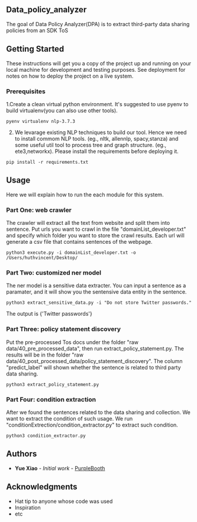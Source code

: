 
## Data_policy_analyzer
The goal of Data Policy Analyzer(DPA) is to extract third-party  data  sharing  policies  from  an  SDK  ToS

## Getting Started

These instructions will get you a copy of the project up and running on your local machine for development and testing purposes. See deployment for notes on how to deploy the project on a live system.

### Prerequisites

1.Create a clean virtual python environment. It's suggested to use pyenv to build virtualenv(you can also use other tools).
``` 
pyenv virtualenv nlp-3.7.3
``` 

2. We levarage existing NLP techniques to build our tool. Hence we need to install commom NLP tools. (eg., nltk, allennlp, spacy,stanza) and some useful util tool to process tree and graph structure. (eg., ete3,networkx). Please install the requirements before deploying it.
``` 
pip install -r requirements.txt
``` 

## Usage

Here we will explain how to run the each module for this system.

### Part One: web crawler 

The crawler will extract all the text from website and split them into sentence. Put urls you want to crawl in the file "domainList_developer.txt" and specify which folder you want to store the crawl results. Each url will generate a csv file that contains sentences of the webpage.

```
python3 execute.py -i domainList_developer.txt -o /Users/huthvincent/Desktop/

```

### Part Two: customized ner model
The ner model is a sensitive data extracter. You can input a sentence as a paramater, and it will show you the sentensive data entity in the sentence. 

```
python3 extract_sensitive_data.py -i "Do not store Twitter passwords."
```
The output is {'Twitter passwords'}

### Part Three: policy statement discovery
Put the pre-processed Tos docs under the folder "raw data/40_pre_processed_data", then run extract_policy_statement.py. The results will be in the folder "raw data/40_post_processed_data/policy_statement_discovery". The column "predict_label" will shown whether the sentence is related to third party data sharing.

```
python3 extract_policy_statement.py
```
### Part Four: condition extraction
After we found the sentences related to the data sharing and collection. We want to extract the condition of such usage. We run "conditionExtrection/condition_extractor.py" to extract such condition. 

```
python3 condition_extractor.py
```

## Authors

* **Yue Xiao** - *Initial work* - [PurpleBooth](https://github.com/xiaoyue10131748)

## Acknowledgments

* Hat tip to anyone whose code was used
* Inspiration
* etc

